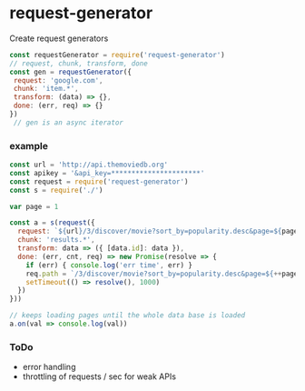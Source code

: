 # request-generator
Create request generators

```javascript
const requestGenerator = require('request-generator')
// request, chunk, transform, done
const gen = requestGenerator({
 request: 'google.com', 
 chunk: 'item.*', 
 transform: (data) => {}, 
 done: (err, req) => {}
})
 // gen is an async iterator

```

### example

```javascript
const url = 'http://api.themoviedb.org'
const apikey = '&api_key=**********************'
const request = require('request-generator')
const s = require('./')

var page = 1

const a = s(request({
  request: `${url}/3/discover/movie?sort_by=popularity.desc&page=${page}${apikey}`,
  chunk: 'results.*',
  transform: data => ({ [data.id]: data }),
  done: (err, cnt, req) => new Promise(resolve => {
    if (err) { console.log('err time', err) }
    req.path = `/3/discover/movie?sort_by=popularity.desc&page=${++page}${apikey}`
    setTimeout(() => resolve(), 1000)
  })
}))

// keeps loading pages until the whole data base is loaded
a.on(val => console.log(val))
```

### ToDo

- error handling
- throttling of requests / sec for weak APIs
